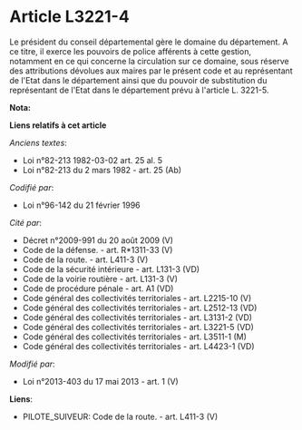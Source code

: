 # Article L3221-4

Le président du conseil départemental  gère le domaine du département. A ce titre, il exerce les pouvoirs de police afférents
à cette gestion, notamment en ce qui concerne la circulation sur ce domaine, sous réserve des attributions dévolues aux
maires par le présent code et au représentant de l'Etat dans le département ainsi que du pouvoir de substitution du
représentant de l'Etat dans le département prévu à l'article L. 3221-5.

**Nota:**



**Liens relatifs à cet article**

_Anciens textes_:

  - Loi n°82-213 1982-03-02 art. 25 al. 5
  - Loi n°82-213 du 2 mars 1982 - art. 25 (Ab)

_Codifié par_:

  - Loi n°96-142 du 21 février 1996

_Cité par_:

  - Décret n°2009-991 du 20 août 2009 (V)
  - Code de la défense. - art. R*1311-33 (V)
  - Code de la route. - art. L411-3 (V)
  - Code de la sécurité intérieure - art. L131-3 (VD)
  - Code de la voirie routière - art. L131-3 (V)
  - Code de procédure pénale - art. A1 (VD)
  - Code général des collectivités territoriales - art. L2215-10 (V)
  - Code général des collectivités territoriales - art. L2512-13 (VD)
  - Code général des collectivités territoriales - art. L3131-2 (VD)
  - Code général des collectivités territoriales - art. L3221-5 (VD)
  - Code général des collectivités territoriales - art. L3511-1 (M)
  - Code général des collectivités territoriales - art. L4423-1 (VD)

_Modifié par_:

  - Loi n°2013-403 du 17 mai 2013 - art. 1 (V)

**Liens**:

  - PILOTE_SUIVEUR: Code de la route. - art. L411-3 (V)
